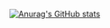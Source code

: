 


[![Anurag's GitHub stats](https://github-readme-stats.vercel.app/api?username=mini-aron)](https://github.com/anuraghazra/github-readme-stats)

